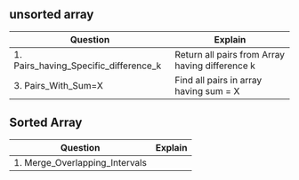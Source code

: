## unsorted array
|Question|Explain|
|---|---|
|1. Pairs_having_Specific_difference_k | Return all pairs from Array having difference k|
| 3. Pairs_With_Sum=X | Find all pairs in array having sum = X|

## Sorted Array
|Question|Explain|
|---|---|
|1. Merge_Overlapping_Intervals | |
